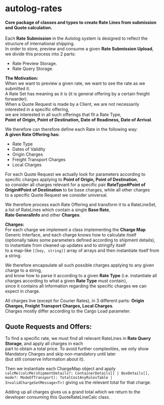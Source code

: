 # autolog-rates

#### Core package of classes and types to create Rate Lines from submission and Quote calculation.

Each **Rate Submission** in the Autolog system is designed to reflect the structure of international shipping. <br>
In order to store, preview and consume a given **Rate Submission Upload**, we divide this process into 2 parts:

- Rate Preview Storage.
- Rate Query Storage.

**The Motivation:** <br>
When we want to preview a given rate, we want to see the rate as we submitted it. <br>
A Rate Set has meaning as it is (it is general offering by a certain freight forwarder).<br>
When a Quote Request is made by a Client, we are not necessarily interested in a specific offering,<br>
we are interested in all such offerings that fit a Rate Type,<br>
**Point of Origin, Point of Destination, Date of Readiness, Date of Arrival**.

We therefore can therefore define each Rate in the following way:<br>
**A given Rate Offering has:**
- Rate Type
- Dates of Validity
- Origin Charges
- Freight Transport Charges
- Local Charges

For each Quote Request we actually look for parameters according to specific charges applying to **Point of Origin, Point of Destination**,<br> 
so consider all charges relevant for a specific pair **RateType#Point of Origin#Point of Destination** to be base charges, while all other charges<br>
to a specific Quote Request we consider universal. 

We therefore process each Rate Offering and transform it to a RateLineSet, a list of RateLines which contain a single **Base Rate**,<br> 
**Rate GeneralInfo** and other **Charges**.

**Charges:** <br>
For each charge we implement a class implementing the **Charge Map** Generic Interface, and each charge knows how to calculate itself <br>
(optionally takes some parameters defined according to shipment details), to instantiate from cleaned up updates and to stringify itself <br>
to a map-like ```[[key, string]]``` array of arrays and then instantiate itself from a string.

We therefore encapsulate all such possible charges applying to any given charge to a string,<br>
and know how to parse it according to a given **Rate Type** (i.e. instantiate all charges according to what a given **Rate Type** must contain),<br>
since it contains all information regarding the specific charges we can expect in charge.<br>

All charges live (except for Courier Rates), in 3 different parts: **Origin Charges, Freight Transport Charges, Local Charges**.<br>
Charges mostly differ according to the Cargo Load parameter.


Quote Requests and Offers:
-------------------------

To find a specific rate, we must find all relevant RateLines in **Rate Query Storage**, and apply all charges in each <br>
part to obtain a total price. To avoid further complexities, we only show Mandatory Charges and skip non-mandatory until later<br>
(but still conserve information about it).<br>  

Then we instantiate each ChargeMap object and apply <br>
```calcMe(calcMe(shipmentDetails?: ContainerDetails[] | BoxDetails[], mode?: ModeOfTransport): TotalCostAnyRulesTable | InvalidChargeSetMessage<T>)``` 
giving us the relevant total for that charge.

Adding up all charges gives us a grand total which we return to the developer consuming this QuoteRateLineCalc class.
 